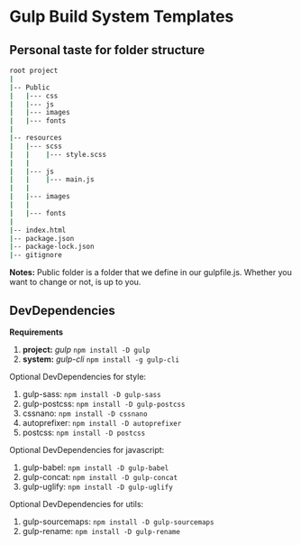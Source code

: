 # Gulp Build System Templates

## Personal taste for folder structure

```bash
root project
|
|-- Public
|   |--- css
|   |--- js
|   |--- images
|   |--- fonts
|  
|-- resources
|   |--- scss
|   |    |--- style.scss
|   |
|   |--- js
|   |    |--- main.js
|   |
|   |--- images
|   |
|   |--- fonts
|
|-- index.html
|-- package.json
|-- package-lock.json
|-- gitignore

```
**Notes:** Public folder is a folder that we define in our gulpfile.js. Whether you want to change or not, is up to you.

## DevDependencies
**Requirements**
1. **project:** *gulp* `npm install -D gulp`
2. **system:** *gulp-cli* `npm install -g gulp-cli`

Optional DevDependencies for style:

1. gulp-sass: `npm install -D gulp-sass`
2. gulp-postcss: `npm install -D gulp-postcss`
3. cssnano: `npm install -D cssnano`
4. autoprefixer: `npm install -D autoprefixer`
5. postcss: `npm install -D postcss`

Optional DevDependencies for javascript:
1. gulp-babel: `npm install -D gulp-babel`
2. gulp-concat: `npm install -D gulp-concat`
3. gulp-uglify: `npm install -D gulp-uglify`

Optional DevDependencies for utils:
1. gulp-sourcemaps: `npm install -D gulp-sourcemaps`
2. gulp-rename: `npm install -D gulp-rename`